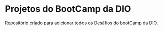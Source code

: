 # Projetos do BootCamp da DIO
Repositório criado para adicionar todos os Desáfios do bootCamp da DIO.
